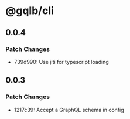 # @gqlb/cli

## 0.0.4

### Patch Changes

- 739d990: Use jiti for typescript loading

## 0.0.3

### Patch Changes

- 1217c39: Accept a GraphQL schema in config

